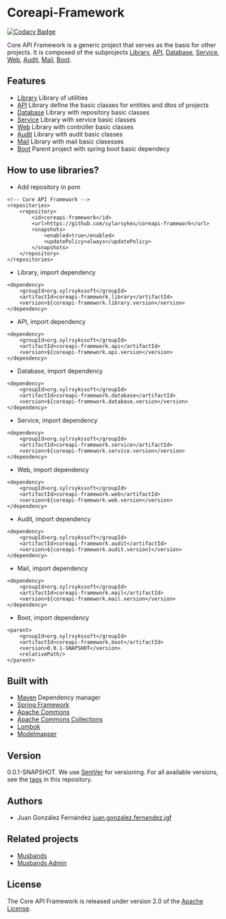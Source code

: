 # Coreapi-Framework

[![Codacy Badge](https://api.codacy.com/project/badge/Grade/4bafd7cfbd4140f8addf945bcfa65e06)](https://www.codacy.com/app/juan.gonzalez.fernandez.jgf/coreapi-framework?utm_source=github.com&amp;utm_medium=referral&amp;utm_content=sylarsykes/coreapi-framework&amp;utm_campaign=Badge_Grade)

Core API Framework is a generic project that serves as the basis for other projects. It is composed of the subprojects [Library](https://github.com/sylarsykes/coreapi-framework/tree/master/coreapi-framework.library), [API](https://github.com/sylarsykes/coreapi-framework/tree/master/coreapi-framework.api), [Database](https://github.com/sylarsykes/coreapi-framework/tree/master/coreapi-framework.database), [Service](https://github.com/sylarsykes/coreapi-framework/tree/master/coreapi-framework.service), [Web](https://github.com/sylarsykes/coreapi-framework/tree/master/coreapi-framework.web), [Audit](https://github.com/sylarsykes/coreapi-framework/tree/develop/coreapi-framework.audit), [Mail](https://github.com/sylarsykes/coreapi-framework/tree/master/coreapi-framework.mail), [Boot](https://github.com/sylarsykes/coreapi-framework/tree/master/coreapi-framework.boot).

## Features

* [Library](https://github.com/sylarsykes/coreapi-framework/tree/master/coreapi-framework.library) Library of utilities
* [API](https://github.com/sylarsykes/coreapi-framework/tree/master/coreapi-framework.api) Library define the basic classes for entities and dtos of projects
* [Database](https://github.com/sylarsykes/coreapi-framework/tree/master/coreapi-framework.database) Library with repository basic classes
* [Service](https://github.com/sylarsykes/coreapi-framework/tree/master/coreapi-framework.service) Library with service basic classes
* [Web](https://github.com/sylarsykes/coreapi-framework/tree/master/coreapi-framework.web) Library with controller basic classes
* [Audit](https://github.com/sylarsykes/coreapi-framework/tree/develop/coreapi-framework.audit) Library with audit basic classes
* [Mail](https://github.com/sylarsykes/coreapi-framework/tree/master/coreapi-framework.mail) Library with mail basic clasesses
* [Boot](https://github.com/sylarsykes/coreapi-framework/tree/master/coreapi-framework.boot) Parent project with spring boot basic dependecy

## How to use libraries?

* Add repository in pom

```
<!-- Core API Framework -->
<repositories>
	<repository>
		<id>coreapi-framework</id>
		<url>https://github.com/sylarsykes/coreapi-framework</url>
		<snapshots>
			<enabled>true</enabled>
			<updatePolicy>always</updatePolicy>
		</snapshots>
	</repository>
</repositories>
```

* Library, import dependency

```
<dependency>	
	<groupId>org.sylrsykssoft</groupId>
	<artifactId>coreapi-framework.library</artifactId>
	<version>${coreapi-framework.library.version</version>
</dependency>
```

* API, import dependency

```
<dependency>	
	<groupId>org.sylrsykssoft</groupId>
	<artifactId>coreapi-framework.api</artifactId>
	<version>${coreapi-framework.api.version</version>
</dependency>
```

* Database, import dependency

```
<dependency>	
	<groupId>org.sylrsykssoft</groupId>
	<artifactId>coreapi-framework.database</artifactId>
	<version>${coreapi-framework.database.version</version>
</dependency>
```

* Service, import dependency

```
<dependency>	
	<groupId>org.sylrsykssoft</groupId>
	<artifactId>coreapi-framework.service</artifactId>
	<version>${coreapi-framework.service.version</version>
</dependency>
```

* Web, import dependency

```
<dependency>	
	<groupId>org.sylrsykssoft</groupId>
	<artifactId>coreapi-framework.web</artifactId>
	<version>${coreapi-framework.web.version</version>
</dependency>
```

* Audit, import dependency

```
<dependency>
	<groupId>org.sylrsykssoft</groupId>
	<artifactId>coreapi-framework.audit</artifactId>
	<version>${coreapi-framework.audit.version}</version>
</dependency>
```

* Mail, import dependency

```
<dependency>	
	<groupId>org.sylrsykssoft</groupId>
	<artifactId>coreapi-framework.mail</artifactId>
	<version>${coreapi-framework.mail.version</version>
</dependency>
```

* Boot, import dependency

```
<parent>
	<groupId>org.sylrsykssoft</groupId>
  	<artifactId>coreapi-framework.boot</artifactId>
  	<version>0.0.1-SNAPSHOT</version>
  	<relativePath/>
</parent>
```

## Built with

* [Maven](https://mvnrepository.com/) Dependency manager
* [Spring Framework](https://github.com/spring-projects/spring-framework)
* [Apache Commons](https://github.com/apache/commons-lang)
* [Apache Commons Collections](https://github.com/apache/commons-collections/)
* [Lombok](https://projectlombok.org/)
* [Modelmapper](http://modelmapper.org/getting-started/)

## Version

0.0.1-SNAPSHOT. We use [SemVer](https://semver.org/) for versioning. For all available versions, see the [tags](https://github.com/sylarsykes/coreapi-framework/tags) in this repository.

## Authors

* Juan González Fernández [juan.gonzalez.fernandez.jgf](https://github.com/sylarsykes)


## Related projects

*  [Musbands](https://github.com/sylarsykes/java-musbands)
*  [Musbands Admin](https://github.com/sylarsykes/java-musbands-admin)

## License

The Core API Framework is released under version 2.0 of the [Apache License](https://www.apache.org/licenses/LICENSE-2.0).
